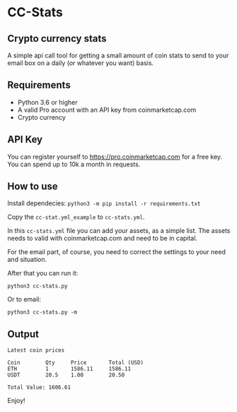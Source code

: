 # CC-Stats
## Crypto currency stats

A simple api call tool for getting a small amount of coin stats 
to send to your email box on a daily (or whatever you want) basis.

## Requirements
- Python 3.6 or higher
- A valid Pro account with an API key from coinmarketcap.com
- Crypto currency

## API Key
You can register yourself to https://pro.coinmarketcap.com for
a free key. You can spend up to 10k a month in requests.

## How to use
Install dependecies: `python3 -m pip install -r requirements.txt`

Copy the `cc-stat.yml_example` to `cc-stats.yml`.

In this `cc-stats.yml` file you can add your assets, as a simple list.
The assets needs to valid with coinmarketcap.com and need to be in
capital.

For the email part, of course, you need to correct the settings to
your need and situation. 

After that you can run it:

```
python3 cc-stats.py
```

Or to email:

```
python3 cc-stats.py -m
```

## Output
```
Latest coin prices

Coin        Qty     Price       Total (USD)
ETH         1       1586.11     1586.11
USDT        20.5    1.00        20.50

Total Value: 1606.61
```

Enjoy!
